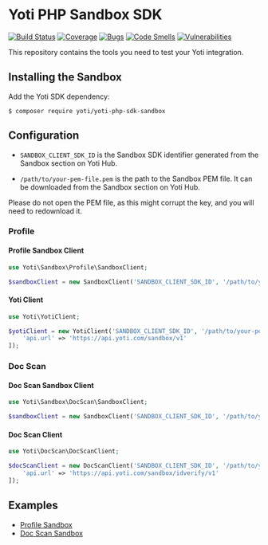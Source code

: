 # Yoti PHP Sandbox SDK

[![Build Status](https://github.com/getyoti/yoti-php-sdk-sandbox/workflows/Unit%20Tests/badge.svg?branch=master)](https://github.com/getyoti/yoti-php-sdk-sandbox/actions)
[![Coverage](https://sonarcloud.io/api/project_badges/measure?project=getyoti_yoti-php-sdk-sandbox&metric=coverage)](https://sonarcloud.io/dashboard?id=getyoti%3Aphp-sandbox)
[![Bugs](https://sonarcloud.io/api/project_badges/measure?project=getyoti_yoti-php-sdk-sandbox&metric=bugs)](https://sonarcloud.io/dashboard?id=getyoti%3Aphp-sandbox)
[![Code Smells](https://sonarcloud.io/api/project_badges/measure?project=getyoti_yoti-php-sdk-sandbox&metric=code_smells)](https://sonarcloud.io/dashboard?id=getyoti_yoti-php-sdk-sandbox)
[![Vulnerabilities](https://sonarcloud.io/api/project_badges/measure?project=getyoti_yoti-php-sdk-sandbox&metric=vulnerabilities)](https://sonarcloud.io/dashboard?id=getyoti_yoti-php-sdk-sandbox)

This repository contains the tools you need to test your Yoti integration.

## Installing the Sandbox

Add the Yoti SDK dependency:

```console
$ composer require yoti/yoti-php-sdk-sandbox
```

## Configuration

* `SANDBOX_CLIENT_SDK_ID` is the Sandbox SDK identifier generated from the Sandbox section on Yoti Hub.

* `/path/to/your-pem-file.pem` is the path to the Sandbox PEM file. It can be downloaded from the Sandbox section on Yoti Hub.

Please do not open the PEM file, as this might corrupt the key, and you will need to redownload it.

### Profile

#### Profile Sandbox Client
```php
use Yoti\Sandbox\Profile\SandboxClient;

$sandboxClient = new SandboxClient('SANDBOX_CLIENT_SDK_ID', '/path/to/your-pem-file.pem');
```

#### Yoti Client
```php
use Yoti\YotiClient;

$yotiClient = new YotiClient('SANDBOX_CLIENT_SDK_ID', '/path/to/your-pem-file.pem', [
    'api.url' => 'https://api.yoti.com/sandbox/v1'
]);
```

### Doc Scan

#### Doc Scan Sandbox Client
```php
use Yoti\Sandbox\DocScan\SandboxClient;

$sandboxClient = new SandboxClient('SANDBOX_CLIENT_SDK_ID', '/path/to/your-pem-file.pem');
```

#### Doc Scan Client
```php
use Yoti\DocScan\DocScanClient;

$docScanClient = new DocScanClient('SANDBOX_CLIENT_SDK_ID', '/path/to/your-pem-file.pem', [
    'api.url' => 'https://api.yoti.com/sandbox/idverify/v1'
]);
```

## Examples

- [Profile Sandbox](examples/profile)
- [Doc Scan Sandbox](examples/doc-scan)
